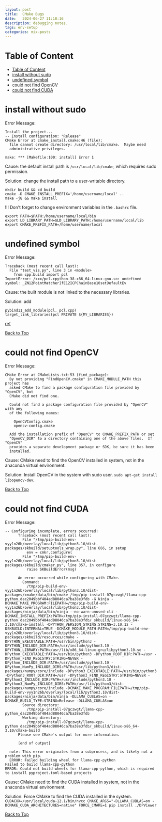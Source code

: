 ```yaml
---
layout: post
title:  CMake Bugs
date:   2024-06-27 11:10:16
description: debugging notes.
tags: env-setup
categories: mix-posts
---
```


# Table of Content
- [Table of Content](#table-of-content)
- [install without sudo](#install-without-sudo)
- [undefined symbol](#undefined-symbol)
- [could not find OpenCV](#could-not-find-opencv)
- [could not find CUDA](#could-not-find-cuda)

# install without sudo
Error Message: 
```
Install the project...
-- Install configuration: "Release"
CMake Error at cmake_install.cmake:46 (file):
  file cannot create directory: /usr/local/lib/cmake.  Maybe need
  administrative privileges.

make: *** [Makefile:100: install] Error 1
```

Cause: the default install path is `/usr/local/lib/cmake`, which requires sudo permission.

Solution: change the install path to a user-writable directory.
```
mkdir build && cd build
cmake -D CMAKE_INSTALL_PREFIX='/home/username/local' ..
make -j8 && make install
```

!!! Don't forget to change environment variables in the `.bashrc` file.
```
export PATH=$PATH:/home/username/local/bin 
export LD_LIBRARY_PATH=$LD_LIBRARY_PATH:/home/username/local/lib 
export CMAKE_PREFIX_PATH=/home/username/local
```


# undefined symbol
Error Message: 
```
Traceback (most recent call last):
  File "test_vis.py", line 3 in <module>
    from cpp.build import pcl
ImportError: /xxx/pcl.cpython-38-x86_64-linux-gnu.so: undefined symbol: _ZN12PointMatcherIfE12ICPChainBase10setDefaultEv
```

Cause: the built module is not linked to the necessary libraries.

Solution: add
```
pybind11_add_module(pcl, pcl.cpp)
target_link_libraries(pcl PRIVATE ${MY_LIBRARIES})
```

[ref](https://github.com/pybind/pybind11/issues/1403)


[Back to Top](#table-of-content)


# could not find OpenCV
Error Message: 
```
CMake Error at CMakeLists.txt:53 (find_package):
  By not providing "FindOpenCV.cmake" in CMAKE_MODULE_PATH this project has
  asked CMake to find a package configuration file provided by "OpenCV", but
  CMake did not find one.

  Could not find a package configuration file provided by "OpenCV" with any
  of the following names:

    OpenCVConfig.cmake
    opencv-config.cmake

  Add the installation prefix of "OpenCV" to CMAKE_PREFIX_PATH or set
  "OpenCV_DIR" to a directory containing one of the above files.  If "OpenCV"
  provides a separate development package or SDK, be sure it has been
  installed.
```

Cause: CMake need to find the OpenCV installed in system, not in the anaconda virtual environment.

Solution: Install OpenCV in the system with sudo user.
`sudo apt-get install libopencv-dev`.

[Back to Top](#table-of-content)


# could not find CUDA
Error Message: 
```
-- Configuring incomplete, errors occurred!
      Traceback (most recent call last):
        File "/tmp/pip-build-env-vyy1n26b/overlay/local/lib/python3.10/dist-packages/skbuild/setuptools_wrap.py", line 666, in setup
          env = cmkr.configure(
        File "/tmp/pip-build-env-vyy1n26b/overlay/local/lib/python3.10/dist-packages/skbuild/cmaker.py", line 357, in configure
          raise SKBuildError(msg)
      
      An error occurred while configuring with CMake.
        Command:
          /tmp/pip-build-env-vyy1n26b/overlay/local/lib/python3.10/dist-packages/cmake/data/bin/cmake /tmp/pip-install-07gczwgt/llama-cpp-python_dac2049bbf404ad88046ca7ba38e3fdb -G Ninja -DCMAKE_MAKE_PROGRAM:FILEPATH=/tmp/pip-build-env-vyy1n26b/overlay/local/lib/python3.10/dist-packages/ninja/data/bin/ninja --no-warn-unused-cli -DCMAKE_INSTALL_PREFIX:PATH=/tmp/pip-install-07gczwgt/llama-cpp-python_dac2049bbf404ad88046ca7ba38e3fdb/_skbuild/linux-x86_64-3.10/cmake-install -DPYTHON_VERSION_STRING:STRING=3.10.12 -DSKBUILD:INTERNAL=TRUE -DCMAKE_MODULE_PATH:PATH=/tmp/pip-build-env-vyy1n26b/overlay/local/lib/python3.10/dist-packages/skbuild/resources/cmake -DPYTHON_EXECUTABLE:PATH=/usr/bin/python3 -DPYTHON_INCLUDE_DIR:PATH=/usr/include/python3.10 -DPYTHON_LIBRARY:PATH=/usr/lib/x86_64-linux-gnu/libpython3.10.so -DPython_EXECUTABLE:PATH=/usr/bin/python3 -DPython_ROOT_DIR:PATH=/usr -DPython_FIND_REGISTRY:STRING=NEVER -DPython_INCLUDE_DIR:PATH=/usr/include/python3.10 -DPython_NumPy_INCLUDE_DIRS:PATH=/usr/lib/python3/dist-packages/numpy/core/include -DPython3_EXECUTABLE:PATH=/usr/bin/python3 -DPython3_ROOT_DIR:PATH=/usr -DPython3_FIND_REGISTRY:STRING=NEVER -DPython3_INCLUDE_DIR:PATH=/usr/include/python3.10 -DPython3_NumPy_INCLUDE_DIRS:PATH=/usr/lib/python3/dist-packages/numpy/core/include -DCMAKE_MAKE_PROGRAM:FILEPATH=/tmp/pip-build-env-vyy1n26b/overlay/local/lib/python3.10/dist-packages/ninja/data/bin/ninja -DLLAMA_CUBLAS=on -DCMAKE_BUILD_TYPE:STRING=Release -DLLAMA_CUBLAS=on
        Source directory:
          /tmp/pip-install-07gczwgt/llama-cpp-python_dac2049bbf404ad88046ca7ba38e3fdb
        Working directory:
          /tmp/pip-install-07gczwgt/llama-cpp-python_dac2049bbf404ad88046ca7ba38e3fdb/_skbuild/linux-x86_64-3.10/cmake-build
      Please see CMake's output for more information.
      
      [end of output]
  
  note: This error originates from a subprocess, and is likely not a problem with pip.
  ERROR: Failed building wheel for llama-cpp-python
Failed to build llama-cpp-python
ERROR: Could not build wheels for llama-cpp-python, which is required to install pyproject.toml-based projects
```

Cause: CMake need to find the CUDA installed in system, not in the anaconda virtual environment.

Solution: Force CMake to find the CUDA installed in the system.
`CUDACXX=/usr/local/cuda-12.1/bin/nvcc CMAKE_ARGS="-DLLAMA_CUBLAS=on -DCMAKE_CUDA_ARCHITECTURES=native" FORCE_CMAKE=1 pip install ./DPViewer`

[Back to Top](#table-of-content)
